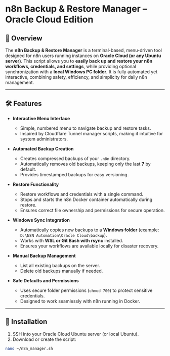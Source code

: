 # n8n Backup & Restore Manager – Oracle Cloud Edition

## 🚀 Overview
The **n8n Backup & Restore Manager** is a terminal-based, menu-driven tool designed for n8n users running instances on **Oracle Cloud (or any Ubuntu server)**. This script allows you to **easily back up and restore your n8n workflows, credentials, and settings**, while providing optional synchronization with a **local Windows PC folder**. It is fully automated yet interactive, combining safety, efficiency, and simplicity for daily n8n management.

---

## 🛠 Features

- **Interactive Menu Interface**  
  - Simple, numbered menu to navigate backup and restore tasks.  
  - Inspired by Cloudflare Tunnel manager scripts, making it intuitive for system administrators.

- **Automated Backup Creation**  
  - Creates compressed backups of your `.n8n` directory.  
  - Automatically removes old backups, keeping only the last **7** by default.  
  - Provides timestamped backups for easy versioning.

- **Restore Functionality**  
  - Restore workflows and credentials with a single command.  
  - Stops and starts the n8n Docker container automatically during restore.  
  - Ensures correct file ownership and permissions for secure operation.

- **Windows Sync Integration**  
  - Automatically copies new backups to a **Windows folder** (example: `D:\N8N Automation\Oracle Cloud\backup`).  
  - Works with **WSL or Git Bash with rsync** installed.  
  - Ensures your workflows are available locally for disaster recovery.

- **Manual Backup Management**  
  - List all existing backups on the server.  
  - Delete old backups manually if needed.

- **Safe Defaults and Permissions**  
  - Uses secure folder permissions (`chmod 700`) to protect sensitive credentials.  
  - Designed to work seamlessly with n8n running in Docker.

---

## 💾 Installation

1. SSH into your Oracle Cloud Ubuntu server (or local Ubuntu).  
2. Download or create the script:

```bash
nano ~/n8n_manager.sh
